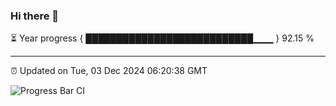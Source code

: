 ### Hi there 👋

⏳ Year progress { ███████████████████████████▁▁▁ } 92.15 %

---

⏰ Updated on Tue, 03 Dec 2024 06:20:38 GMT

![Progress Bar CI](https://github.com/liununu/liununu/workflows/Progress%20Bar%20CI/badge.svg)
